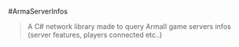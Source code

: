 #ArmaServerInfos
> A C# network library made to query ArmaII game servers infos (server features, players connected etc..)

